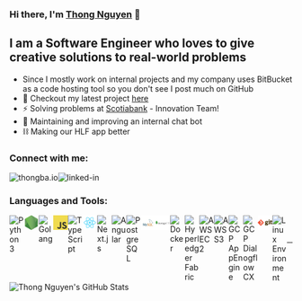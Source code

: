 ### Hi there, I'm [Thong Nguyen](https://www.thongba.io) 👋

## I am a Software Engineer who loves to give creative solutions to real-world problems
- Since I mostly work on internal projects and my company uses BitBucket as a code hosting tool so you don't see I post much on GitHub
- 🎉 Checkout my latest project [here](https://github.com/tylrtnguyen/react-github-visualizer)
- ⚡  Solving problems at [Scotiabank](https://www.scotiabank.com/global/en/global-site.html) - Innovation Team!
- 🤖 Maintaining and improving an internal chat bot
- ⛓️ Making our HLF app better

### Connect with me:

[<img align="left" alt="thongba.io" src="https://img.shields.io/badge/website%20-%2320232a.svg?&style=for-the-badge&logo=googlechrome&logoColor=%2361DAFB" />](https://www.thongba.io/)
[<img align="left" alt="linked-in" src="https://img.shields.io/badge/linkedin-%230077B5.svg?&style=for-the-badge&logo=linkedin&logoColor=white" />](https://linkedin.com/in/tylrtnguyen)

<br />

### Languages and Tools:

[<img align="left" alt="Python 3" width="26px" src="https://seeklogo.com/images/P/python-logo-A32636CAA3-seeklogo.com.png" />](https://www.python.org/)
[<img align="left" alt="Node.js" width="26px" src="https://raw.githubusercontent.com/github/explore/80688e429a7d4ef2fca1e82350fe8e3517d3494d/topics/nodejs/nodejs.png" />](https://nodejs.org/)
[<img align="left" alt="Golang" width="26px" src="https://w7.pngwing.com/pngs/3/219/png-transparent-go-programming-language-boilerplate-code-computer-programming-android-others-dog-like-mammal-snout-computer-programming.png" />](https://go.dev/)
[<img align="left" alt="JavaScript" width="26px" src="https://raw.githubusercontent.com/github/explore/80688e429a7d4ef2fca1e82350fe8e3517d3494d/topics/javascript/javascript.png" />](https://developer.mozilla.org/en-US/docs/Web/JavaScript)
[<img align="left" alt="TypeScript" width="26px" src="https://www.typescripttutorial.net/wp-content/uploads/2020/04/favicon.png" />](https://www.typescriptlang.org/)
[<img align="left" alt="React" width="26px" src="https://raw.githubusercontent.com/github/explore/80688e429a7d4ef2fca1e82350fe8e3517d3494d/topics/react/react.png" />](https://reactjs.org/)
[<img align="left" alt="Next.js" width="26px" src="https://www.svgrepo.com/show/354113/nextjs-icon.svg" />](https://nextjs.org/)
[<img align="left" alt="Angular" width="26px" src="https://angular.io/assets/images/logos/angular/angular.png" />](https://angular.io/)
[<img align="left" alt="PostgreSQL" width="26px" src="https://en.vetores.org/wp-content/uploads/postgresql.png" />](https://www.postgresql.org/)
[<img align="left" alt="MySQL" width="26px" src="https://raw.githubusercontent.com/github/explore/80688e429a7d4ef2fca1e82350fe8e3517d3494d/topics/mysql/mysql.png" />](https://www.mysql.com/)
[<img align="left" alt="MongoDB" width="26px" src="https://raw.githubusercontent.com/github/explore/80688e429a7d4ef2fca1e82350fe8e3517d3494d/topics/mongodb/mongodb.png" />](https://www.mongodb.com/)
[<img align="left" alt="Docker" width="26px" src="https://w7.pngwing.com/pngs/34/543/png-transparent-docker-plain-wordmark-logo-icon-thumbnail.png" />](https://www.docker.com/)
[<img align="left" alt="Hyperledger Fabric" width="26px" src="https://e7.pngegg.com/pngimages/480/837/png-clipart-hyperledger-blockchain-linux-foundation-sawtooth-lake-ibm-ibm-angle-white-thumbnail.png" />](https://developer.ibm.com/components/hyperledger-fabric/)
[<img align="left" alt="AWS EC2" width="26px" src="https://devopsdatacenter.files.wordpress.com/2024/04/amazon_ec2.png" />](https://aws.amazon.com/)
[<img align="left" alt="AWS S3" width="26px" src="https://cdn-blog.lawrencemcdaniel.com/wp-content/uploads/2021/01/30083957/aws-s3-logo.png" />](https://aws.amazon.com/)
[<img align="left" alt="GCP AppEngine" width="26px" src="https://w7.pngwing.com/pngs/114/539/png-transparent-google-app-engine-google-cloud-platform-google-compute-engine-cloud-computing-engine-blue-trademark-logo.png" />](https://cloud.google.com/appengine/)
[<img align="left" alt="GCP Dialogflow CX" width="26px" src="https://chatwidgets.com/docs/images/dialogflow_cx_logo.png" />](https://cloud.google.com/dialogflow)
[<img align="left" alt="Git" width="26px" src="https://raw.githubusercontent.com/github/explore/80688e429a7d4ef2fca1e82350fe8e3517d3494d/topics/git/git.png" />](https://git-scm.com/)
[<img align="left" alt="Linux Environment" width="26px" src="https://banner2.cleanpng.com/20180330/oqw/kisspng-linux-unix-operating-systems-command-line-interfac-linux-5abe15b5486d08.3038287615224068372967.jpg" />](https://www.linux.org/)


<br />
<br />

---

<img align="left" alt="Thong Nguyen's GitHub Stats" src="https://github-readme-stats.vercel.app/api?username=tylrtnguyen&show_icons=true&hide_border=true&theme=tokyonight" />

